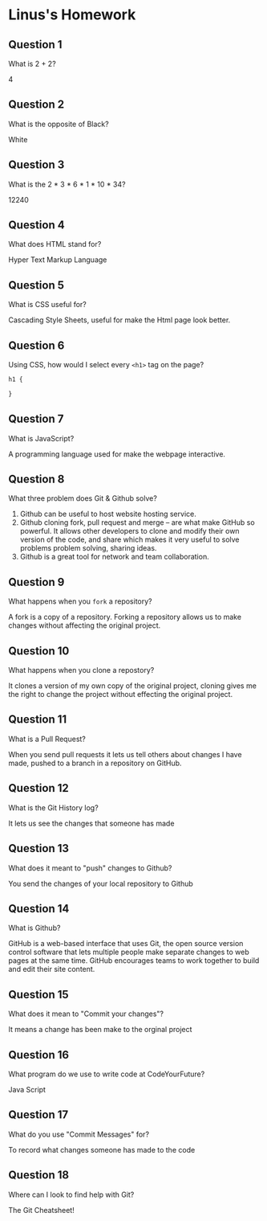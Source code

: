 # Linus's Homework

## Question 1

What is 2 + 2?

4

## Question 2

What is the opposite of Black?

White

## Question 3

What is the  2 * 3 * 6 * 1 * 10 * 34?

12240

## Question 4 

What does HTML stand for?

Hyper Text Markup Language

## Question 5

What is CSS useful for?

Cascading Style Sheets, useful for make the Html page look better.

## Question 6

Using CSS, how would I select every `<h1>` tag on the page?

```css
h1 {

}
```

## Question 7

What is JavaScript?

A programming language used for make the webpage interactive. 

## Question 8

What three problem does Git & Github solve?

1. Github can be useful to host website hosting service.
2. Github cloning  fork, pull request and merge – are what make GitHub so powerful. It allows other developers to clone and modify their own version of the code, and share which makes it very useful to solve problems problem solving, sharing ideas.
3. Github is a great tool for network and team collaboration.

## Question 9

What happens when you `fork` a repository?

A fork is a copy of a repository. Forking a repository allows us to make changes without affecting the original project. 

## Question 10 

What happens when you clone a repostory?

It clones a version of my own copy of the original project, cloning gives me the right to change the project without effecting the original project.

## Question 11

What is a Pull Request?

When you send pull requests it lets us tell others about changes I have made, pushed to a branch in a repository on GitHub.

## Question 12

What is the Git History log?

It lets us see the changes that someone has made 

## Question 13

What does it meant to "push" changes to Github?

You send the changes of your local repository to Github

## Question 14

What is Github?

GitHub is a web-based interface that uses Git, the open source version control software that lets multiple people make separate changes to web pages at the same time. GitHub encourages teams to work together to build and edit their site content.

## Question 15

What does it mean to "Commit your changes"?

It means a change has been make to the orginal project 

## Question 16

What program do we use to write code at CodeYourFuture?

Java Script

## Question 17

What do you use "Commit Messages" for?

To record what changes someone has made to the code

## Question 18

Where can I look to find help with Git?

The Git Cheatsheet!
